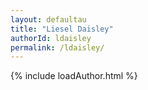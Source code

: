 ```yaml
---
layout: defaultau
title: "Liesel Daisley"
authorId: ldaisley
permalink: /ldaisley/
---
```

{% include loadAuthor.html %}
<script>
    $(document).ready(function(){
        showAuthorBio('{{ page.authorId }}');
   });
</script>
